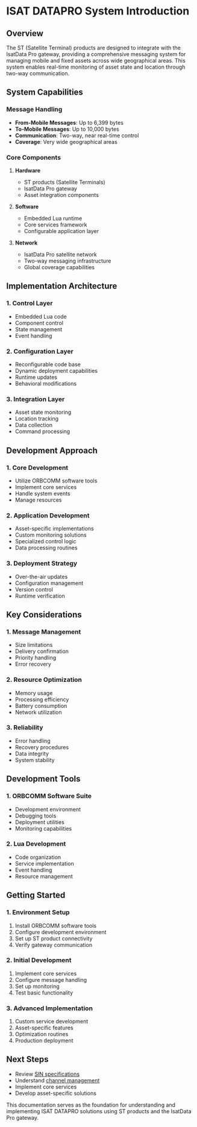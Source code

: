 # ISAT DATAPRO System Introduction

## Overview
The ST (Satellite Terminal) products are designed to integrate with the IsatData Pro gateway, providing a comprehensive messaging system for managing mobile and fixed assets across wide geographical areas. This system enables real-time monitoring of asset state and location through two-way communication.

## System Capabilities

### Message Handling
- **From-Mobile Messages**: Up to 6,399 bytes
- **To-Mobile Messages**: Up to 10,000 bytes
- **Communication**: Two-way, near real-time control
- **Coverage**: Very wide geographical areas

### Core Components
1. **Hardware**
   - ST products (Satellite Terminals)
   - IsatData Pro gateway
   - Asset integration components

2. **Software**
   - Embedded Lua runtime
   - Core services framework
   - Configurable application layer

3. **Network**
   - IsatData Pro satellite network
   - Two-way messaging infrastructure
   - Global coverage capabilities

## Implementation Architecture

### 1. Control Layer
- Embedded Lua code
- Component control
- State management
- Event handling

### 2. Configuration Layer
- Reconfigurable code base
- Dynamic deployment capabilities
- Runtime updates
- Behavioral modifications

### 3. Integration Layer
- Asset state monitoring
- Location tracking
- Data collection
- Command processing

## Development Approach

### 1. Core Development
- Utilize ORBCOMM software tools
- Implement core services
- Handle system events
- Manage resources

### 2. Application Development
- Asset-specific implementations
- Custom monitoring solutions
- Specialized control logic
- Data processing routines

### 3. Deployment Strategy
- Over-the-air updates
- Configuration management
- Version control
- Runtime verification

## Key Considerations

### 1. Message Management
- Size limitations
- Delivery confirmation
- Priority handling
- Error recovery

### 2. Resource Optimization
- Memory usage
- Processing efficiency
- Battery consumption
- Network utilization

### 3. Reliability
- Error handling
- Recovery procedures
- Data integrity
- System stability

## Development Tools

### 1. ORBCOMM Software Suite
- Development environment
- Debugging tools
- Deployment utilities
- Monitoring capabilities

### 2. Lua Development
- Code organization
- Service implementation
- Event handling
- Resource management

## Getting Started

### 1. Environment Setup
1. Install ORBCOMM software tools
2. Configure development environment
3. Set up ST product connectivity
4. Verify gateway communication

### 2. Initial Development
1. Implement core services
2. Configure message handling
3. Set up monitoring
4. Test basic functionality

### 3. Advanced Implementation
1. Custom service development
2. Asset-specific features
3. Optimization routines
4. Production deployment

## Next Steps
- Review [SIN specifications](../ISAT_Core_Services/SIN_VALUES.md)
- Understand [channel management](../LAYER_DOCS/channel_management.md)
- Implement core services
- Develop asset-specific solutions

This documentation serves as the foundation for understanding and implementing ISAT DATAPRO solutions using ST products and the IsatData Pro gateway.
